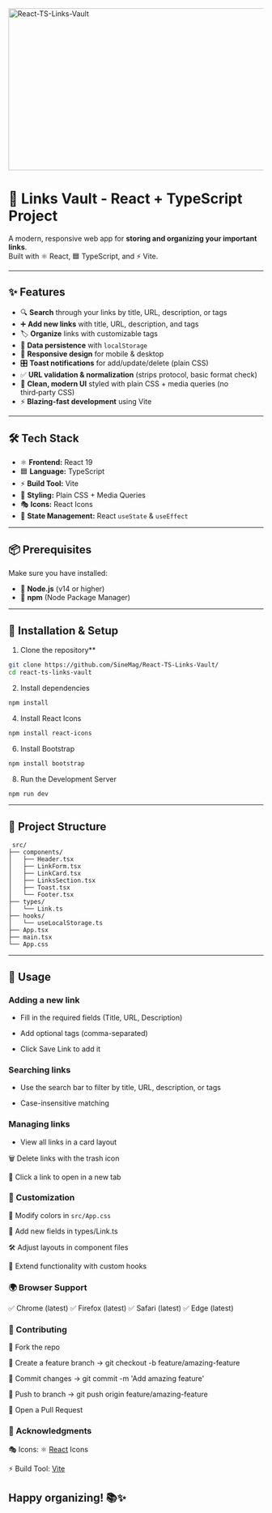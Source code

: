 <img src="https://socialify.git.ci/SineMag/React-TS-Links-Vault/image?language=1&owner=1&name=1&stargazers=1&theme=Light" alt="React-TS-Links-Vault" width="640" height="320" />

# 🔗 Links Vault - React + TypeScript Project

A modern, responsive web app for **storing and organizing your important links**.  
Built with ⚛️ React, 🟦 TypeScript, and ⚡ Vite.  

---

## ✨ Features
- 🔍 **Search** through your links by title, URL, description, or tags  
- ➕ **Add new links** with title, URL, description, and tags  
- 🏷️ **Organize** links with customizable tags  
- 💾 **Data persistence** with `localStorage`  
- 📱 **Responsive design** for mobile & desktop  
- 🎛️ **Toast notifications** for add/update/delete (plain CSS)  
- ✅ **URL validation & normalization** (strips protocol, basic format check)  
- 🎨 **Clean, modern UI** styled with plain CSS + media queries (no third‑party CSS)  
- ⚡ **Blazing-fast development** using Vite  

---

## 🛠️ Tech Stack
- ⚛️ **Frontend:** React 19  
- 🟦 **Language:** TypeScript  
- ⚡ **Build Tool:** Vite  
- 🎨 **Styling:** Plain CSS + Media Queries  
- 🎭 **Icons:** React Icons  
- 🔄 **State Management:** React `useState` & `useEffect`  

---

## 📦 Prerequisites
Make sure you have installed:  
- 📌 **Node.js** (v14 or higher)  
- 📌 **npm** (Node Package Manager)  

---

## 🚀 Installation & Setup
1. Clone the repository**  
```bash
git clone https://github.com/SineMag/React-TS-Links-Vault/
cd react-ts-links-vault
```

2. Install dependencies
```bash
npm install
```

4. Install React Icons
```bash
npm install react-icons
```

6. Install Bootstrap
```bash
npm install bootstrap
```

8. Run the Development Server
```bash
npm run dev
```
---

## 📂 Project Structure
```
 src/
├── components/
│   ├── Header.tsx
│   ├── LinkForm.tsx
│   ├── LinkCard.tsx
│   ├── LinksSection.tsx
│   ├── Toast.tsx
│   └── Footer.tsx
├── types/
│   └── Link.ts
├── hooks/
│   └── useLocalStorage.ts
├── App.tsx
├── main.tsx
└── App.css
```
---

## 🎯 Usage

### Adding a new link

* Fill in the required fields (Title, URL, Description)

* Add optional tags (comma-separated)

* Click Save Link to add it

### Searching links

* Use the search bar to filter by title, URL, description, or tags

* Case-insensitive matching

### Managing links

* View all links in a card layout

🗑️ Delete links with the trash icon

🔗 Click a link to open in a new tab

### 🎨 Customization

🎨 Modify colors in `src/App.css`

📝 Add new fields in types/Link.ts

🛠️ Adjust layouts in component files

🧩 Extend functionality with custom hooks


### 🌍 Browser Support

✅ Chrome (latest)
✅ Firefox (latest)
✅ Safari (latest)
✅ Edge (latest)

### 🤝 Contributing

🍴 Fork the repo

🌱 Create a feature branch → git checkout -b feature/amazing-feature

💾 Commit changes → git commit -m 'Add amazing feature'

🚀 Push to branch → git push origin feature/amazing-feature

🔁 Open a Pull Request

### 🙏 Acknowledgments

🎭 Icons:  ⚛️ [React](https://react.dev) Icons

⚡ Build Tool: [Vite](https://vitejs.dev)

Happy organizing! 📚✨
---
